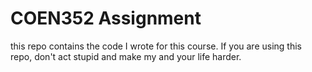 # COEN352 Assignment
this repo contains the code I wrote for this course. If you are using this repo, don't act stupid and make my and your life harder.
